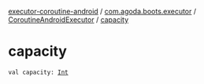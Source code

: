 [executor-coroutine-android](../../index.md) / [com.agoda.boots.executor](../index.md) / [CoroutineAndroidExecutor](index.md) / [capacity](./capacity.md)

# capacity

`val capacity: `[`Int`](https://kotlinlang.org/api/latest/jvm/stdlib/kotlin/-int/index.html)